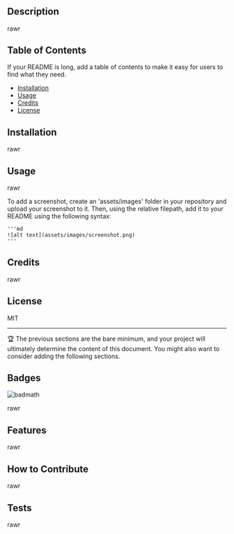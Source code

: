 # <rawr>

## Description

rawr

## Table of Contents

If your README is long, add a table of contents to make it easy for users to find what they need.

- [Installation](#installation)
- [Usage](#usage)
- [Credits](#credits)
- [License](#license)

## Installation

rawr

## Usage

rawr

To add a screenshot, create an 'assets/images' folder in your repository and upload your screenshot to it. Then, using the relative filepath, add it to your README using the following syntax:

    '''md
    ![alt text](assets/images/screenshot.png)
    '''

## Credits

rawr

## License

MIT

---

🏆 The previous sections are the bare minimum, and your project will ultimately determine the content of this document. You might also want to consider adding the following sections.

## Badges

![badmath](https://img.shields.io/github/languages/top/lernantino/badmath)

rawr

## Features

rawr

## How to Contribute

rawr

## Tests

rawr
